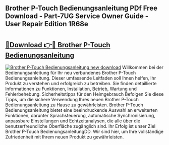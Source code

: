 ## Brother P-Touch Bedienungsanleitung PDf Free Download - Part-7UG Service Owner Guide - User Repair Edition 1R68e

# <h2><a href="http://df249s.blite.top/?on=Brother+P-Touch+Bedienungsanleitung">🔗Download 👉🔴 Brother P-Touch Bedienungsanleitung</a></h2>

[![Brother P-Touch Bedienungsanleitung new download](https://i.imgur.com/lujVjoI.png)](http://df249s.blite.top/?on=Brother+P-Touch+Bedienungsanleitung)
Willkommen bei der Bedienungsanleitung für Ihr neu verbundenes Brother P-Touch Bedienungsanleitung. Dieser umfassende Leitfaden soll Ihnen helfen, Ihr Produkt zu verstehen und erfolgreich zu betreiben. Sie finden detaillierte Informationen zu Funktionen, Installation, Betrieb, Wartung und Fehlerbehebung. Sicherheitstipps für den Heimgebrauch Befolgen Sie diese Tipps, um die sichere Verwendung Ihres neuen Brother P-Touch Bedienungsanleitung zu Hause zu gewährleisten. Brother P-Touch Bedienungsanleitung bietet eine beeindruckende Auswahl an erweiterten Funktionen, darunter Sprachsteuerung, automatische Synchronisierung, anpassbare Einstellungen und Echtzeitanalysen, die alle über die benutzerfreundliche Oberfläche zugänglich sind. Ihr Erfolg ist unser Ziel Brother P-Touch BedienungsanleitungDD. Wir sind hier, um Ihre vollständige Zufriedenheit mit Ihrem neuen Produkt zu gewährleisten.

